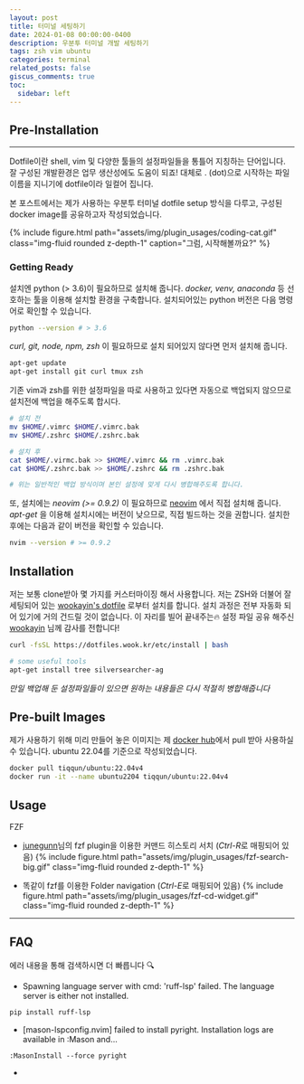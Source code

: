 ```yaml
---
layout: post
title: 터미널 세팅하기
date: 2024-01-08 00:00:00-0400
description: 우분투 터미널 개발 세팅하기
tags: zsh vim ubuntu
categories: terminal
related_posts: false
giscus_comments: true
toc:
  sidebar: left
---
```


## Pre-Installation
---

Dotfile이란 shell, vim 및 다양한 툴들의 설정파일들을 통틀어 지칭하는 단어입니다.
잘 구성된 개발환경은 업무 생산성에도 도움이 되죠!
대체로 . (dot)으로 시작하는 파일 이름을 지니기에 dotfile이라 일컬어 집니다.

본 포스트에서는 제가 사용하는 우분투 터미널 dotfile setup 방식을 다루고, 구성된 docker image를 공유하고자 작성되었습니다.

{% include figure.html path="assets/img/plugin_usages/coding-cat.gif" class="img-fluid rounded z-depth-1" caption="그럼, 시작해볼까요?" %}


### Getting Ready

설치엔 python (> 3.6)이 필요하므로 설치해 줍니다.
*docker, venv, anaconda* 등 선호하는 툴을 이용해 설치할 환경을 구축합니다.
설치되어있는 python 버전은 다음 명령어로 확인할 수 있습니다.

```bash
python --version # > 3.6
```

*curl, git, node, npm, zsh* 이 필요하므로 설치 되어있지 않다면 먼저 설치해 줍니다.

```bash
apt-get update
apt-get install git curl tmux zsh
```

기존 vim과 zsh를 위한 설정파일을 따로 사용하고 있다면 자동으로 백업되지 않으므로 설치전에 백업을 해주도록 합시다.

```bash
# 설치 전
mv $HOME/.vimrc $HOME/.vimrc.bak
mv $HOME/.zshrc $HOME/.zshrc.bak

# 설치 후
cat $HOME/.virmc.bak >> $HOME/.vimrc && rm .vimrc.bak
cat $HOME/.zshrc.bak >> $HOME/.zshrc && rm .zshrc.bak

# 위는 일반적인 백업 방식이며 본인 설정에 맞게 다시 병합해주도록 합니다.
```

또, 설치에는 *neovim (>= 0.9.2)* 이 필요하므로 [neovim](https://github.com/neovim/neovim) 에서 직접 설치해 줍니다.
*apt-get* 을 이용해 설치시에는 버전이 낮으므로, 직접 빌드하는 것을 권합니다.
설치한 후에는 다음과 같이 버전을 확인할 수 있습니다.

```bash
nvim --version # >= 0.9.2
```

## Installation

저는 보통  clone받아 몇 가지를 커스터마이징 해서 사용합니다.
저는 ZSH와 더불어 잘 세팅되어 있는 [wookayin's dotfile](https://github.com/wookayin/dotfiles) 로부터 설치를 합니다.
설치 과정은 전부 자동화 되어 있기에 거의 건드릴 것이 없습니다.
이 자리를 빌어 끝내주는🔥 설정 파일 공유 해주신 [wookayin](https://github.com/wookayin) 님께 감사를 전합니다!

```bash
curl -fsSL https://dotfiles.wook.kr/etc/install | bash
```

```bash
# some useful tools
apt-get install tree silversearcher-ag
```

*만일 백업해 둔 설정파일들이 있으면 원하는 내용들은 다시 적절히 병합해줍니다*

## Pre-built Images

제가 사용하기 위해 미리 만들어 놓은 이미지는 제 [docker hub](https://hub.docker.com/r/tiqqun/ubuntu/tags)에서 pull 받아 사용하실 수 있습니다.
ubuntu 22.04를 기준으로 작성되었습니다.

```bash
docker pull tiqqun/ubuntu:22.04v4
docker run -it --name ubuntu2204 tiqqun/ubuntu:22.04v4
```

## Usage

FZF

- [junegunn](https://github.com/junegunn)님의 fzf plugin을 이용한 커맨드 히스토리 서치 (*Ctrl-R*로 매핑되어 있음)
{% include figure.html path="assets/img/plugin_usages/fzf-search-big.gif" class="img-fluid rounded z-depth-1" %}

- 똑같이 fzf를 이용한 Folder navigation (*Ctrl-E*로 매핑되어 있음)
{% include figure.html path="assets/img/plugin_usages/fzf-cd-widget.gif" class="img-fluid rounded z-depth-1" %}

---
## FAQ
에러 내용을 통해 검색하시면 더 빠릅니다 🔍

- Spawning language server with cmd: 'ruff-lsp' failed. The language server is either not installed.
```sh
pip install ruff-lsp
```

- [mason-lspconfig.nvim] failed to install pyright. Installation logs are available in :Mason and...
```vim
:MasonInstall --force pyright
```

-
